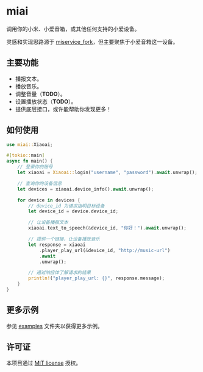 # miai

调用你的小米、小爱音箱，或其他任何支持的小爱设备。

灵感和实现思路源于 [miservice_fork](https://github.com/yihong0618/MiService)，但主要聚焦于小爱音箱这一设备。

## 主要功能

- 播报文本。
- 播放音乐。
- 调整音量（**TODO**）。
- 设置播放状态（**TODO**）。
- 提供底层接口，或许能帮助你发现更多！

## 如何使用

```rust
use miai::Xiaoai;

#[tokio::main]
async fn main() {
    // 登录你的账号
    let xiaoai = Xiaoai::login("username", "password").await.unwrap();

    // 查询你的设备信息
    let devices = xiaoai.device_info().await.unwrap();

    for device in devices {
        // device_id 为请求指明目标设备
        let device_id = device.device_id;

        // 让设备播报文本
        xiaoai.text_to_speech(&device_id, "你好！").await.unwrap();

        // 提供一个链接，让设备播放音乐
        let response = xiaoai
            .player_play_url(&device_id, "http://music-url")
            .await
            .unwrap();

        // 通过响应体了解请求的结果
        println!("player_play_url: {}", response.message);
    }
}
```

## 更多示例

参见 [examples](/miai/examples/) 文件夹以获得更多示例。

## 许可证

本项目通过 [MIT license](/LICENSE) 授权。
